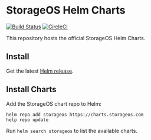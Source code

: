 # StorageOS Helm Charts
[![Build Status](https://travis-ci.org/storageos/charts.svg?branch=master)](https://travis-ci.org/storageos/charts)
[![CircleCI](https://circleci.com/gh/storageos/charts.svg?style=svg)](https://circleci.com/gh/storageos/charts)

This repository hosts the official StorageOS Helm Charts.

## Install

Get the latest [Helm release](https://github.com/helm/helm#install).


## Install Charts

Add the StorageOS chart repo to Helm:

```
helm repo add storageos https://charts.storageos.com
help repo update
```

Run `helm search storageos` to list the available charts.
